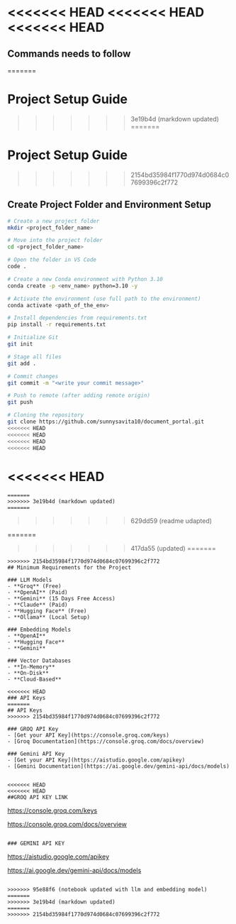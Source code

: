 <<<<<<< HEAD
<<<<<<< HEAD
<<<<<<< HEAD
=======
## Commands needs to follow
=======
# Project Setup Guide
>>>>>>> 3e19b4d (markdown updated)
=======
# Project Setup Guide
>>>>>>> 2154bd35984f1770d974d0684c07699396c2f772

## Create Project Folder and Environment Setup

```bash
# Create a new project folder
mkdir <project_folder_name>

# Move into the project folder
cd <project_folder_name>

# Open the folder in VS Code
code .

# Create a new Conda environment with Python 3.10
conda create -p <env_name> python=3.10 -y

# Activate the environment (use full path to the environment)
conda activate <path_of_the_env>

# Install dependencies from requirements.txt
pip install -r requirements.txt

# Initialize Git
git init

# Stage all files
git add .

# Commit changes
git commit -m "<write your commit message>"

# Push to remote (after adding remote origin)
git push

# Cloning the repository
git clone https://github.com/sunnysavita10/document_portal.git
<<<<<<< HEAD
<<<<<<< HEAD
<<<<<<< HEAD
<<<<<<< HEAD
```
<<<<<<< HEAD
=======
```
=======
>>>>>>> 3e19b4d (markdown updated)
=======
```
>>>>>>> 629dd59 (readme udapted)

=======
>>>>>>> 417da55 (updated)
=======
```
>>>>>>> 2154bd35984f1770d974d0684c07699396c2f772
## Minimum Requirements for the Project

### LLM Models
- **Groq** (Free)
- **OpenAI** (Paid)
- **Gemini** (15 Days Free Access)
- **Claude** (Paid)
- **Hugging Face** (Free)
- **Ollama** (Local Setup)

### Embedding Models
- **OpenAI**
- **Hugging Face**
- **Gemini**

### Vector Databases
- **In-Memory**
- **On-Disk**
- **Cloud-Based**

<<<<<<< HEAD
### API Keys
=======
## API Keys
>>>>>>> 2154bd35984f1770d974d0684c07699396c2f772

### GROQ API Key
- [Get your API Key](https://console.groq.com/keys)  
- [Groq Documentation](https://console.groq.com/docs/overview)

### Gemini API Key
- [Get your API Key](https://aistudio.google.com/apikey)  
- [Gemini Documentation](https://ai.google.dev/gemini-api/docs/models)


<<<<<<< HEAD
<<<<<<< HEAD
##GROQ API KEY LINK
```
https://console.groq.com/keys

https://console.groq.com/docs/overview
```

### GEMINI API KEY
```
https://aistudio.google.com/apikey

https://ai.google.dev/gemini-api/docs/models
```
   
>>>>>>> 95e88f6 (notebook updated with llm and embedding model)
=======
>>>>>>> 3e19b4d (markdown updated)
=======
>>>>>>> 2154bd35984f1770d974d0684c07699396c2f772
